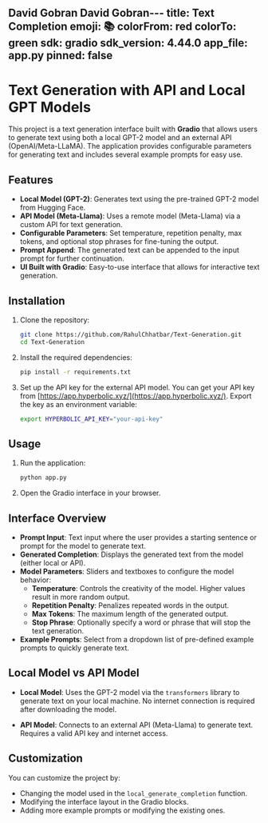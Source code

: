 David Gobran
David Gobran---
title: Text Completion
emoji: 📚
colorFrom: red
colorTo: green
sdk: gradio
sdk_version: 4.44.0
app_file: app.py
pinned: false
---


# Text Generation with API and Local GPT Models

This project is a text generation interface built with **Gradio** that allows users to generate text using both a local GPT-2 model and an external API (OpenAI/Meta-LLaMA). The application provides configurable parameters for generating text and includes several example prompts for easy use.

## Features

- **Local Model (GPT-2)**: Generates text using the pre-trained GPT-2 model from Hugging Face.
- **API Model (Meta-Llama)**: Uses a remote model (Meta-Llama) via a custom API for text generation.
- **Configurable Parameters**: Set temperature, repetition penalty, max tokens, and optional stop phrases for fine-tuning the output.
- **Prompt Append**: The generated text can be appended to the input prompt for further continuation.
- **UI Built with Gradio**: Easy-to-use interface that allows for interactive text generation.

## Installation

1. Clone the repository:
   ```bash
   git clone https://github.com/RahulChhatbar/Text-Generation.git
   cd Text-Generation
   ```

2. Install the required dependencies:
   ```bash
   pip install -r requirements.txt
   ```

3. Set up the API key for the external API model. You can get your API key from [https://app.hyperbolic.xyz/](https://app.hyperbolic.xyz/). Export the key as an environment variable:
   ```bash
   export HYPERBOLIC_API_KEY="your-api-key"
   ```

## Usage

1. Run the application:
   ```bash
   python app.py
   ```

2. Open the Gradio interface in your browser.

## Interface Overview

- **Prompt Input**: Text input where the user provides a starting sentence or prompt for the model to generate text.
- **Generated Completion**: Displays the generated text from the model (either local or API).
- **Model Parameters**: Sliders and textboxes to configure the model behavior:
   - **Temperature**: Controls the creativity of the model. Higher values result in more random output.
   - **Repetition Penalty**: Penalizes repeated words in the output.
   - **Max Tokens**: The maximum length of the generated output.
   - **Stop Phrase**: Optionally specify a word or phrase that will stop the text generation.
- **Example Prompts**: Select from a dropdown list of pre-defined example prompts to quickly generate text.

## Local Model vs API Model

- **Local Model**: Uses the GPT-2 model via the `transformers` library to generate text on your local machine. No internet connection is required after downloading the model.

- **API Model**: Connects to an external API (Meta-Llama) to generate text. Requires a valid API key and internet access.

## Customization

You can customize the project by:
- Changing the model used in the `local_generate_completion` function.
- Modifying the interface layout in the Gradio blocks.
- Adding more example prompts or modifying the existing ones.
